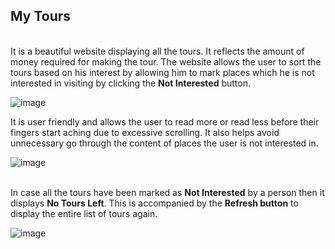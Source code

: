 ## My Tours
<br>
It is a beautiful website displaying all the tours. It reflects the amount of money required for making the tour. The website allows the user to sort the tours based on his interest by allowing him to mark places which he is not interested in visiting by clicking the <b>Not Interested</b> button.

![image](https://github.com/Ikshu-Jain27/My-Tours-React/assets/120514956/d06b1ac4-3b53-4562-af0a-38aac9360d0a)

It is user friendly and allows the user to read more or read less before their fingers start aching due to excessive scrolling. It also helps avoid unnecessary go through the content of places the user is not interested in.

![image](https://github.com/Ikshu-Jain27/My-Tours-React/assets/120514956/e8411767-1dd2-4b8d-8497-a82c6fe86caf)

<br>
In case all the tours have been marked as <b>Not Interested</b> by a person then it displays <b>No Tours Left</b>. This is accompanied by the <b>Refresh button</b> to display the entire list of tours again.

![image](https://github.com/Ikshu-Jain27/My-Tours-React/assets/120514956/1b8e9e05-dc6a-4bea-b588-171db39bbbae)

